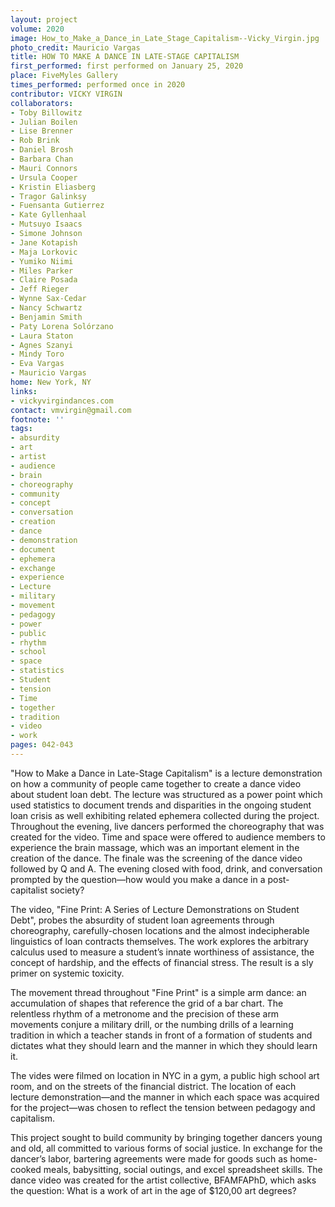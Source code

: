 ```yaml
---
layout: project
volume: 2020
image: How_to_Make_a_Dance_in_Late_Stage_Capitalism--Vicky_Virgin.jpg
photo_credit: Mauricio Vargas
title: HOW TO MAKE A DANCE IN LATE-STAGE CAPITALISM
first_performed: first performed on January 25, 2020
place: FiveMyles Gallery
times_performed: performed once in 2020
contributor: VICKY VIRGIN
collaborators:
- Toby Billowitz
- Julian Boilen
- Lise Brenner
- Rob Brink
- Daniel Brosh
- Barbara Chan
- Mauri Connors
- Ursula Cooper
- Kristin Eliasberg
- Tragor Galinksy
- Fuensanta Gutierrez
- Kate Gyllenhaal
- Mutsuyo Isaacs
- Simone Johnson
- Jane Kotapish
- Maja Lorkovic
- Yumiko Niimi
- Miles Parker
- Claire Posada
- Jeff Rieger
- Wynne Sax-Cedar
- Nancy Schwartz
- Benjamin Smith
- Paty Lorena Solórzano
- Laura Staton
- Agnes Szanyi
- Mindy Toro
- Eva Vargas
- Mauricio Vargas
home: New York, NY
links:
- vickyvirgindances.com
contact: vmvirgin@gmail.com
footnote: ''
tags:
- absurdity
- art
- artist
- audience
- brain
- choreography
- community
- concept
- conversation
- creation
- dance
- demonstration
- document
- ephemera
- exchange
- experience
- Lecture
- military
- movement
- pedagogy
- power
- public
- rhythm
- school
- space
- statistics
- Student
- tension
- Time
- together
- tradition
- video
- work
pages: 042-043
---
```


"How to Make a Dance in Late-Stage Capitalism" is a lecture demonstration on how a community of people came together to create a dance video about student loan debt. The lecture was structured as a power point which used statistics to document trends and disparities in the ongoing student loan crisis as well exhibiting related ephemera collected during the project.  Throughout the evening, live dancers performed the choreography that was created for the video. Time and space were offered to audience members to experience the brain massage, which was an important element in the creation of the dance. The finale was the screening of the dance video followed by Q and A. The evening closed with food, drink, and conversation prompted by the question—how would you make a dance in a post-capitalist society?

The video, "Fine Print: A Series of Lecture Demonstrations on Student Debt", probes the absurdity of student loan agreements through choreography, carefully-chosen locations and the almost indecipherable linguistics of loan contracts themselves. The work explores the arbitrary calculus used to measure a student’s innate worthiness of assistance, the concept of hardship, and the effects of financial stress.  The result is a sly primer on systemic toxicity.  

The movement thread throughout "Fine Print" is a simple arm dance:  an accumulation of shapes that reference the grid of a bar chart. The relentless rhythm of a metronome and the precision of these arm movements conjure a military drill, or the numbing drills of a learning tradition in which a teacher stands in front of a formation of students and dictates what they should learn and the manner in which they should learn it.   

The vides were filmed on location in NYC in a gym, a public high school art room, and on the streets of the financial district. The location of each lecture demonstration—and the manner in which each space was acquired for the project—was chosen to reflect the tension between pedagogy and capitalism. 

This project sought to build community by bringing together dancers young and old, all committed to various forms of social justice. In exchange for the dancer’s labor, bartering agreements were made for goods such as home-cooked meals, babysitting, social outings, and excel spreadsheet skills. The dance video was created for the artist collective, BFAMFAPhD, which asks the question: What is a work of art in the age of $120,00 art degrees?
